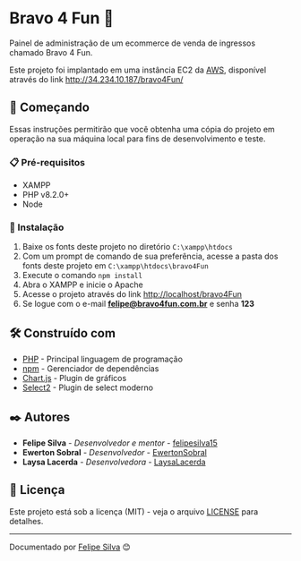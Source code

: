 # Bravo 4 Fun 🎫

Painel de administração de um ecommerce de venda de ingressos chamado Bravo 4 Fun.

Este projeto foi implantado em uma instância EC2 da [AWS](https://aws.amazon.com/pt/), disponível através do link <http://34.234.10.187/bravo4Fun/>

## 🚀 Começando

Essas instruções permitirão que você obtenha uma cópia do projeto em operação na sua máquina local para fins de desenvolvimento e teste.

### 📋 Pré-requisitos

* XAMPP
* PHP v8.2.0+
* Node

### 🔧 Instalação

1. Baixe os fonts deste projeto no diretório `C:\xampp\htdocs`
2. Com um prompt de comando de sua preferência, acesse a pasta dos fonts deste projeto em `C:\xampp\htdocs\bravo4Fun`
3. Execute o comando `npm install`
4. Abra o XAMPP e inicie o Apache
5. Acesse o projeto através do link <http://localhost/bravo4Fun>
6. Se logue com o e-mail **felipe@bravo4fun.com.br** e senha **123**

## 🛠️ Construído com

* [PHP](https://php.net) - Principal linguagem de programação
* [npm](https://www.npmjs.com/) - Gerenciador de dependências
* [Chart.js](https://www.chartjs.org/) - Plugin de gráficos
* [Select2](https://select2.org/) - Plugin de select moderno

## ✒️ Autores

* **Felipe Silva** - *Desenvolvedor e mentor* - [felipesilva15](https://github.com/felipesilva15)
* **Ewerton Sobral** - *Desenvolvedor* - [EwertonSobral](https://github.com/EwertonSobral)
* **Laysa Lacerda** - *Desenvolvedora* - [LaysaLacerda](https://github.com/LaysaLacerda)

## 📄 Licença

Este projeto está sob a licença (MIT) - veja o arquivo [LICENSE](https://github.com/felipesilva15/bravo4Fun/blob/main/LICENCE) para detalhes.

---
Documentado por [Felipe Silva](https://gist.github.com/felipesilva15) 😊